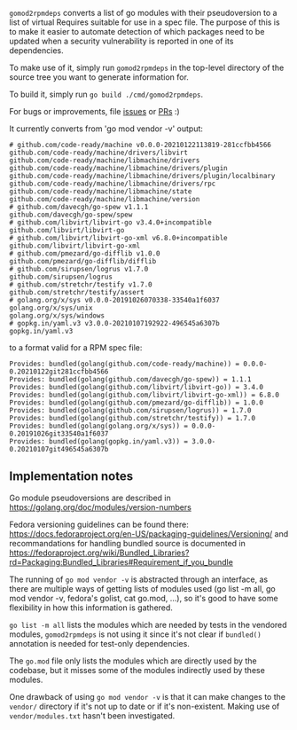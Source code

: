 `gomod2rpmdeps` converts a list of go modules with their pseudoversion to a
list of virtual Requires suitable for use in a spec file. The purpose of this
is to make it easier to automate detection of which packages need to be updated
when a security vulnerability is reported in one of its dependencies.

To make use of it, simply run `gomod2rpmdeps` in the top-level directory of the
source tree you want to generate information for.

To build it, simply run `go build ./cmd/gomod2rpmdeps`.

For bugs or improvements, file
[issues](https://github.com/cfergeau/gomod2rpmdeps/issues/new) or
[PRs](https://github.com/cfergeau/gomod2rpmdeps/compare) :)
    

It currently converts from 'go mod vendor -v' output:
```    
# github.com/code-ready/machine v0.0.0-20210122113819-281ccfbb4566
github.com/code-ready/machine/drivers/libvirt
github.com/code-ready/machine/libmachine/drivers
github.com/code-ready/machine/libmachine/drivers/plugin
github.com/code-ready/machine/libmachine/drivers/plugin/localbinary
github.com/code-ready/machine/libmachine/drivers/rpc
github.com/code-ready/machine/libmachine/state
github.com/code-ready/machine/libmachine/version
# github.com/davecgh/go-spew v1.1.1
github.com/davecgh/go-spew/spew
# github.com/libvirt/libvirt-go v3.4.0+incompatible
github.com/libvirt/libvirt-go
# github.com/libvirt/libvirt-go-xml v6.8.0+incompatible
github.com/libvirt/libvirt-go-xml
# github.com/pmezard/go-difflib v1.0.0
github.com/pmezard/go-difflib/difflib
# github.com/sirupsen/logrus v1.7.0
github.com/sirupsen/logrus
# github.com/stretchr/testify v1.7.0
github.com/stretchr/testify/assert
# golang.org/x/sys v0.0.0-20191026070338-33540a1f6037
golang.org/x/sys/unix
golang.org/x/sys/windows
# gopkg.in/yaml.v3 v3.0.0-20210107192922-496545a6307b
gopkg.in/yaml.v3
```
    
to a format valid for a RPM spec file:
    
```
Provides: bundled(golang(github.com/code-ready/machine)) = 0.0.0-0.20210122git281ccfbb4566
Provides: bundled(golang(github.com/davecgh/go-spew)) = 1.1.1
Provides: bundled(golang(github.com/libvirt/libvirt-go)) = 3.4.0
Provides: bundled(golang(github.com/libvirt/libvirt-go-xml)) = 6.8.0
Provides: bundled(golang(github.com/pmezard/go-difflib)) = 1.0.0
Provides: bundled(golang(github.com/sirupsen/logrus)) = 1.7.0
Provides: bundled(golang(github.com/stretchr/testify)) = 1.7.0
Provides: bundled(golang(golang.org/x/sys)) = 0.0.0-0.20191026git33540a1f6037
Provides: bundled(golang(gopkg.in/yaml.v3)) = 3.0.0-0.20210107git496545a6307b
```

## Implementation notes

Go module pseudoversions are described in
https://golang.org/doc/modules/version-numbers

Fedora versioning guidelines can be found there:
https://docs.fedoraproject.org/en-US/packaging-guidelines/Versioning/
and recommandations for handling bundled source is documented in
https://fedoraproject.org/wiki/Bundled_Libraries?rd=Packaging:Bundled_Libraries#Requirement_if_you_bundle


The running of `go mod vendor -v` is abstracted through an interface, as
there are multiple ways of getting lists of modules used (go list -m all, go
mod vendor -v, fedora's golist, cat go.mod, ...), so it's good to have some
flexibility in how this information is gathered.


`go list -m all` lists the modules which are needed by tests in the
vendored modules, `gomod2rpmdeps` is not using it since it's not clear if
`bundled()` annotation is needed for test-only dependencies.


The `go.mod` file only lists the modules which are directly used
by the codebase, but it misses some of the modules indirectly used by these
modules.

One drawback of using `go mod vendor -v` is that it can make changes to the
`vendor/` directory if it's not up to date or if it's non-existent.
Making use of `vendor/modules.txt` hasn't been investigated.
